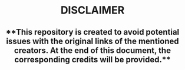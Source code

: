 <h1 align="center"> DISCLAIMER </h1>
<h2 align="center"> **This repository is created to avoid potential issues with the original links of the mentioned creators. At the end of this document, the corresponding credits will be provided.** </h1>

